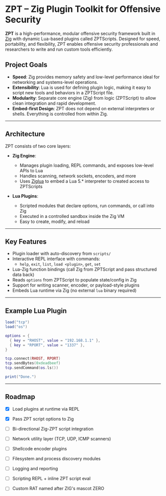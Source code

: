 # ZPT – Zig Plugin Toolkit for Offensive Security

**ZPT** is a high-performance, modular offensive security framework built in [Zig](https://ziglang.org/) with dynamic Lua-based plugins called ZPTScripts. Designed for speed, portability, and flexibility, ZPT enables offensive security professionals and researchers to write and run custom tools efficiently.

## Project Goals

- **Speed**: Zig provides memory safety and low-level performance ideal for networking and systems-level operations.
- **Extensibility**: Lua is used for defining plugin logic, making it easy to script new tools and behaviors in a ZPTScript file.
- **Modularity**: Separate core engine (Zig) from logic (ZPTScript) to allow clean integration and rapid development.
- **Embed-first Design**: ZPT does not depend on external interpreters or shells. Everything is controlled from within Zig.

---

## Architecture

ZPT consists of two core layers:

- **Zig Engine**:
  - Manages plugin loading, REPL commands, and exposes low-level APIs to Lua
  - Handles scanning, network sockets, encoders, and more
  - Uses [Ziglua](https://github.com/natecraddock/ziglua) to embed a Lua 5.* interpreter to created access to ZPTScripts

- **Lua Plugins**:
  - Scripted modules that declare options, run commands, or call into Zig
  - Executed in a controlled sandbox inside the Zig VM
  - Easy to create, modify, and reload

---

## Key Features

- Plugin loader with auto-discovery from `scripts/`
- Interactive REPL interface with commands:
  - `help`, `exit`, `list`, `load <plugin>`, `get`, `set`
- Lua-Zig function bindings (call Zig from ZPTScript and pass structured data back)
- Reads `options` from ZPTScript to populate state/config in Zig
- Support for writing scanner, encoder, or payload-style plugins
- Embeds Lua runtime via Zig (no external `lua` binary required)

---

## Example Lua Plugin

```lua
load("tcp")
load("os")

options = {
  { key = "RHOST", value = "192.168.1.1" },
  { key = "RPORT", value = "1337" },
}

tcp.connect(RHOST, RPORT)
tcp.sendBytes(0xdeadbeef)
tcp.sendCommand(os.ls())

print("Done.")

```

---

## Roadmap

- [x] Load plugins at runtime via REPL

- [X] Pass ZPT script options to Zig

- [ ] Bi-directional Zig-ZPT script integration

- [ ] Network utility layer (TCP, UDP, ICMP scanners)

- [ ] Shellcode encoder plugins

- [ ] Filesystem and process discovery modules

- [ ] Logging and reporting

- [ ] Scripting REPL + inline ZPT script eval

- [ ] Custom RAT named after ZIG's mascot ZERO
